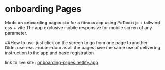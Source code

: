 # onboarding Pages

Made an onboarding pages site for a fitness app using 
##React js + tailwind css + vite
The app exclusive mobile responsive for mobile screen of any parameter.

##How to use:
just click on the screen to go from one page to another. Didnt use react-router-dom as all the pages have the same use of delivering instruction to the app and basic registration

link to live site : [onboarding-pages.netlify.app](https://onboarding-pages.netlify.app/)
